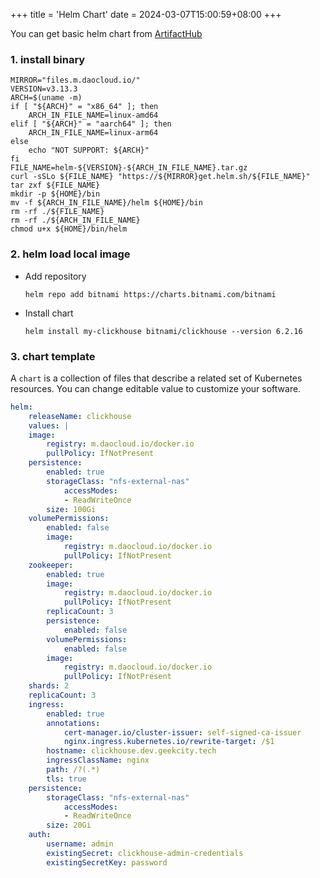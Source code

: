 +++
title = 'Helm Chart'
date = 2024-03-07T15:00:59+08:00
+++

You can get basic helm chart from [ArtifactHub](https://artifacthub.io/)

### 1. install binary
```shell
MIRROR="files.m.daocloud.io/"
VERSION=v3.13.3
ARCH=$(uname -m)
if [ "${ARCH}" = "x86_64" ]; then
    ARCH_IN_FILE_NAME=linux-amd64
elif [ "${ARCH}" = "aarch64" ]; then
    ARCH_IN_FILE_NAME=linux-arm64
else
    echo "NOT SUPPORT: ${ARCH}"
fi
FILE_NAME=helm-${VERSION}-${ARCH_IN_FILE_NAME}.tar.gz
curl -sSLo ${FILE_NAME} "https://${MIRROR}get.helm.sh/${FILE_NAME}"
tar zxf ${FILE_NAME}
mkdir -p ${HOME}/bin
mv -f ${ARCH_IN_FILE_NAME}/helm ${HOME}/bin
rm -rf ./${FILE_NAME}
rm -rf ./${ARCH_IN_FILE_NAME}
chmod u+x ${HOME}/bin/helm

```

### 2. helm load local image
- Add repository
    ```shell
    helm repo add bitnami https://charts.bitnami.com/bitnami
    ```
- Install chart
    ```shell
    helm install my-clickhouse bitnami/clickhouse --version 6.2.16
    ```

### 3. chart template 
A `chart` is a collection of files that describe a related set of Kubernetes resources. 
You can change editable value to customize your software.
```yaml
helm:
    releaseName: clickhouse
    values: |
    image:
        registry: m.daocloud.io/docker.io
        pullPolicy: IfNotPresent
    persistence:
        enabled: true
        storageClass: "nfs-external-nas"
            accessModes:
            - ReadWriteOnce
        size: 100Gi
    volumePermissions:
        enabled: false
        image:
            registry: m.daocloud.io/docker.io
            pullPolicy: IfNotPresent
    zookeeper:
        enabled: true
        image:
            registry: m.daocloud.io/docker.io
            pullPolicy: IfNotPresent
        replicaCount: 3
        persistence:
            enabled: false
        volumePermissions:
            enabled: false
        image:
            registry: m.daocloud.io/docker.io
            pullPolicy: IfNotPresent
    shards: 2
    replicaCount: 3
    ingress:
        enabled: true
        annotations:
            cert-manager.io/cluster-issuer: self-signed-ca-issuer
            nginx.ingress.kubernetes.io/rewrite-target: /$1
        hostname: clickhouse.dev.geekcity.tech
        ingressClassName: nginx
        path: /?(.*)
        tls: true
    persistence:
        storageClass: "nfs-external-nas"
            accessModes:
            - ReadWriteOnce
        size: 20Gi
    auth:
        username: admin
        existingSecret: clickhouse-admin-credentials
        existingSecretKey: password
```